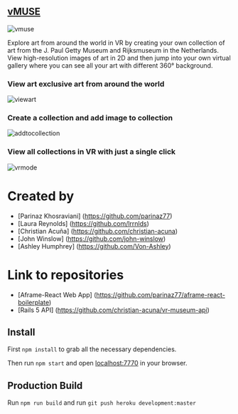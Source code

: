 [vMUSE](http://vr-react-museum.herokuapp.com/)
---------------------------------------------------
![vmuse](https://cloud.githubusercontent.com/assets/7112158/22572424/f05f5a62-e958-11e6-8001-e4a79bd89a71.gif)

Explore art from around the world in VR by creating your own collection of art from the J. Paul Getty Museum and Rijksmuseum in the Netherlands. View high-resolution images of art in 2D and then jump into your own virtual gallery where you can see all your art with different 360° background.

### View art exclusive art from around the world
![viewart](https://cloud.githubusercontent.com/assets/7112158/22572514/56f21c2e-e959-11e6-9375-0938e5f0a047.gif)

### Create a collection and add image to collection
![addtocollection](https://cloud.githubusercontent.com/assets/7112158/22572695/2e4fcda6-e95a-11e6-8c5e-ef756eb81545.gif)

### View all collections in VR with just a single click
![vrmode](https://cloud.githubusercontent.com/assets/7112158/22573082/1291ee44-e95c-11e6-8189-5a82784e54b4.gif)

# Created by

* [Parinaz Khosraviani] (https://github.com/parinaz77)
* [Laura Reynolds] (https://github.com/lrrnlds)
* [Christian Acuña] (https://github.com/christian-acuna)
* [John Winslow] (https://github.com/john-winslow)
* [Ashley Humphrey] (https://github.com/Von-Ashley)

# Link to repositories

* [Aframe-React Web App] (https://github.com/parinaz77/aframe-react-boilerplate)
* [Rails 5 API] (https://github.com/christian-acuna/vr-museum-api)

## Install

First `npm install` to grab all the necessary dependencies.

Then run `npm start` and open <localhost:7770> in your browser.

## Production Build

Run `npm run build` and run `git push heroku development:master`
